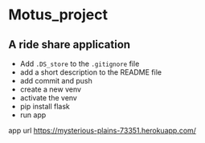 # Motus_project
## A ride share application 
- Add `.DS_store` to the `.gitignore` file
- add a short description to the README file
- add commit and push
- create a new venv
- activate the venv 
- pip install flask
- run app

app url https://mysterious-plains-73351.herokuapp.com/ 